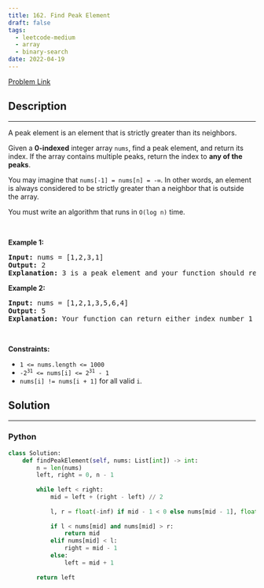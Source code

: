 ```yaml
---
title: 162. Find Peak Element
draft: false
tags: 
  - leetcode-medium
  - array
  - binary-search
date: 2022-04-19
---
```


[Problem Link](https://leetcode.com/problems/find-peak-element/)

## Description

---
<p>A peak element is an element that is strictly greater than its neighbors.</p>

<p>Given a <strong>0-indexed</strong> integer array <code>nums</code>, find a peak element, and return its index. If the array contains multiple peaks, return the index to <strong>any of the peaks</strong>.</p>

<p>You may imagine that <code>nums[-1] = nums[n] = -&infin;</code>. In other words, an element is always considered to be strictly greater than a neighbor that is outside the array.</p>

<p>You must write an algorithm that runs in <code>O(log n)</code> time.</p>

<p>&nbsp;</p>
<p><strong class="example">Example 1:</strong></p>

<pre>
<strong>Input:</strong> nums = [1,2,3,1]
<strong>Output:</strong> 2
<strong>Explanation:</strong> 3 is a peak element and your function should return the index number 2.</pre>

<p><strong class="example">Example 2:</strong></p>

<pre>
<strong>Input:</strong> nums = [1,2,1,3,5,6,4]
<strong>Output:</strong> 5
<strong>Explanation:</strong> Your function can return either index number 1 where the peak element is 2, or index number 5 where the peak element is 6.</pre>

<p>&nbsp;</p>
<p><strong>Constraints:</strong></p>

<ul>
	<li><code>1 &lt;= nums.length &lt;= 1000</code></li>
	<li><code>-2<sup>31</sup> &lt;= nums[i] &lt;= 2<sup>31</sup> - 1</code></li>
	<li><code>nums[i] != nums[i + 1]</code> for all valid <code>i</code>.</li>
</ul>


## Solution

---
### Python
``` py title='find-peak-element'
class Solution:
    def findPeakElement(self, nums: List[int]) -> int:
        n = len(nums)
        left, right = 0, n - 1
        
        while left < right:
            mid = left + (right - left) // 2
            
            l, r = float(-inf) if mid - 1 < 0 else nums[mid - 1], float('-inf') if mid + 1 >= n else nums[mid + 1]
            
            if l < nums[mid] and nums[mid] > r:
                return mid
            elif nums[mid] < l:
                right = mid - 1
            else:
                left = mid + 1
        
        return left
```

